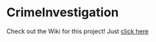 # CrimeInvestigation
Check out the Wiki for this project! Just <a href='https://github.com/eliasmelul/CrimeInvestigation/wiki'>click here</a>
